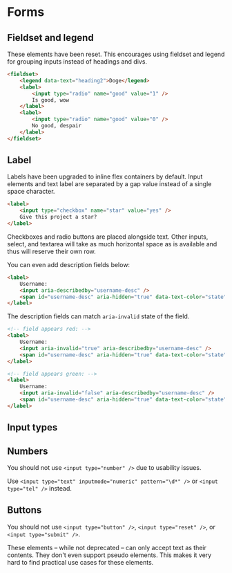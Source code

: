 # Forms

## Fieldset and legend

These elements have been reset. This encourages using fieldset and legend for grouping inputs instead of headings and
divs.

```html
<fieldset>
	<legend data-text="heading2">Doge</legend>
	<label>
		<input type="radio" name="good" value="1" />
		Is good, wow
	</label>
	<label>
		<input type="radio" name="good" value="0" />
		No good, despair
	</label>
</fieldset>
```

## Label

Labels have been upgraded to inline flex containers by default. Input elements and text label are separated by a gap
value instead of a single space character.

```html
<label>
	<input type="checkbox" name="star" value="yes" />
	Give this project a star?
</label>
```

Checkboxes and radio buttons are placed alongside text. Other inputs, select, and textarea will take as much horizontal
space as is available and thus will reserve their own row.

You can even add description fields below:

```html
<label>
	Username:
	<input aria-describedby="username-desc" />
	<span id="username-desc" aria-hidden="true" data-text-color="state">Your username or email</span>
</label>
```

The description fields can match `aria-invalid` state of the field.

```html
<!-- field appears red: -->
<label>
	Username:
	<input aria-invalid="true" aria-describedby="username-desc" />
	<span id="username-desc" aria-hidden="true" data-text-color="state">Please re-check your username</span>
</label>

<!-- field appears green: -->
<label>
	Username:
	<input aria-invalid="false" aria-describedby="username-desc" />
	<span id="username-desc" aria-hidden="true" data-text-color="state">Username is correct</span>
</label>
```

## Input types

## Numbers

You should not use `<input type="number" />` due to usability issues.

Use `<input type="text" inputmode="numeric" pattern="\d*" />` or `<input type="tel" />` instead.

## Buttons

You should not use `<input type="button" />`, `<input type="reset" />`, or `<input type="submit" />`.

These elements &ndash; while not deprecated &ndash; can only accept text as their contents. They don't even support
pseudo elements. This makes it very hard to find practical use cases for these elements.
